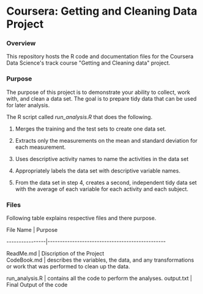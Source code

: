 # Coursera: Getting and Cleaning Data Project



### Overview


This repository hosts the R code and documentation files for the Coursera Data Science's track course "Getting and Cleaning data" project.



### Purpose
The purpose of this project is to demonstrate your ability to collect, work with, and clean a data set. The goal is to prepare tidy data that can be used for later analysis.

The R script called *run_analysis.R* that does the following.


1. Merges the training and the test sets to create one data set.

2. Extracts only the measurements on the mean and standard deviation for each measurement.

3. Uses descriptive activity names to name the activities in the data set

4. Appropriately labels the data set with descriptive variable names.

5. From the data set in step 4, creates a second, independent tidy data set with the average of each variable for each activity and each subject.



### Files



Following table explains respective files and there purpose.



 File Name      | Purpose                                        

----------------|------------------------------------------------

 ReadMe.md      | Discription of the Project                     
 CodeBook.md    | describes the variables, the data, and any transformations or work that was performed to clean up the data. 

 run_analysis.R | contains all the code to perform the analyses. 
 output.txt     | Final Output of the code                       




